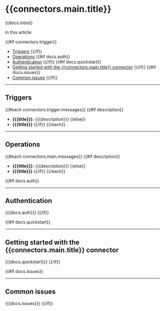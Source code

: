 # {{connectors.main.title}}

{{docs.intro}}

In this article:

{{#if connectors.trigger}}
* [Triggers](#triggers)
{{/if}}
* [Operations](#operations)
{{#if docs.auth}}
* [Authentication](#authentication)
{{/if}}
{{#if docs.quickstart}}
* [Getting started with the {{connectors.main.title}} connector](#getting-started-with-the-{{connectors.main.title}}-connector)
{{/if}}
{{#if docs.issues}}
* [Common issues](#common-issues)
{{/if}}


***

## Triggers

{{#each connectors.trigger.messages}}
{{#if description}}
* __{{{title}}}:__ {{{description}}}
{{else}}
* __{{{title}}}__
{{/if}}
{{/each}}

***

## Operations

{{#each connectors.main.messages}}
{{#if description}}
* __{{{title}}}:__ {{{description}}}
{{else}}
* __{{{title}}}__
{{/if}}
{{/each}}


{{#if docs.auth}}
***

## Authentication

{{{docs.auth}}}
{{/if}}

{{#if docs.quickstart}}
***

## Getting started with the {{connectors.main.title}} connector

{{{docs.quickstart}}}
{{/if}}


{{#if docs.issues}}
***

## Common issues

{{{docs.issues}}}
{{/if}}
